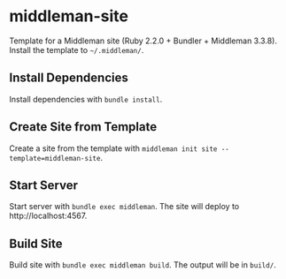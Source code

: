 middleman-site
==============

Template for a Middleman site (Ruby 2.2.0 + Bundler + Middleman 3.3.8). Install the template to `~/.middleman/`.

## Install Dependencies

Install dependencies with `bundle install`.

## Create Site from Template

Create a site from the template with `middleman init site --template=middleman-site`.

## Start Server

Start server with `bundle exec middleman`. The site will deploy to http://localhost:4567.

## Build Site

Build site with `bundle exec middleman build`. The output will be in `build/`.
